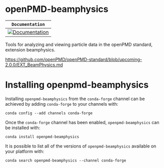 # openPMD-beamphysics

**`Documentation`** |
------------------- |
[![Documentation](https://img.shields.io/badge/beamphysics-documentation-blue.svg)](https://christophermayes.github.io/openPMD-beamphysics/)  |

Tools for analyzing and viewing particle data in the openPMD standard, extension beamphysics.

https://github.com/openPMD/openPMD-standard/blob/upcoming-2.0.0/EXT_BeamPhysics.md

Installing openpmd-beamphysics
==============================

Installing `openpmd-beamphysics` from the `conda-forge` channel can be achieved by adding `conda-forge` to your channels with:

```
conda config --add channels conda-forge
```

Once the `conda-forge` channel has been enabled, `openpmd-beamphysics` can be installed with:

```
conda install openpmd-beamphysics
```

It is possible to list all of the versions of `openpmd-beamphysics` available on your platform with:

```
conda search openpmd-beamphysics --channel conda-forge
